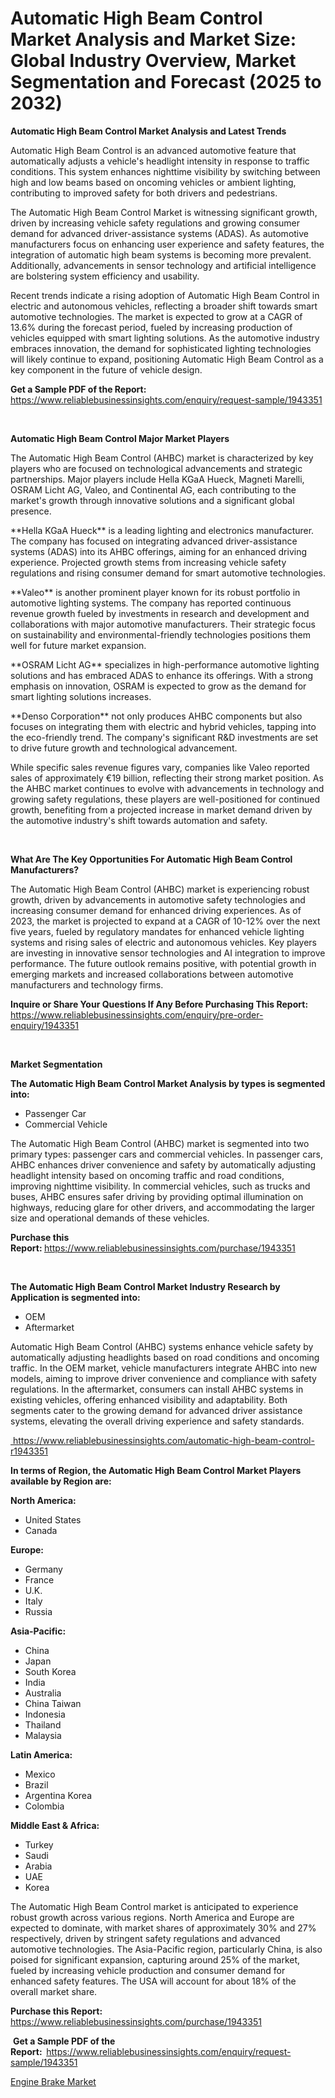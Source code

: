 <p><h1>Automatic High Beam Control Market Analysis and Market Size: Global Industry Overview, Market Segmentation and Forecast (2025 to 2032)</h1></p><p><strong>Automatic High Beam Control Market Analysis and Latest Trends</strong></p>
<p><p>Automatic High Beam Control is an advanced automotive feature that automatically adjusts a vehicle's headlight intensity in response to traffic conditions. This system enhances nighttime visibility by switching between high and low beams based on oncoming vehicles or ambient lighting, contributing to improved safety for both drivers and pedestrians.</p><p>The Automatic High Beam Control Market is witnessing significant growth, driven by increasing vehicle safety regulations and growing consumer demand for advanced driver-assistance systems (ADAS). As automotive manufacturers focus on enhancing user experience and safety features, the integration of automatic high beam systems is becoming more prevalent. Additionally, advancements in sensor technology and artificial intelligence are bolstering system efficiency and usability.</p><p>Recent trends indicate a rising adoption of Automatic High Beam Control in electric and autonomous vehicles, reflecting a broader shift towards smart automotive technologies. The market is expected to grow at a CAGR of 13.6% during the forecast period, fueled by increasing production of vehicles equipped with smart lighting solutions. As the automotive industry embraces innovation, the demand for sophisticated lighting technologies will likely continue to expand, positioning Automatic High Beam Control as a key component in the future of vehicle design.</p></p>
<p><strong>Get a Sample PDF of the Report:&nbsp;</strong> <a href="https://www.reliablebusinessinsights.com/enquiry/request-sample/1943351?utm_campaign=3256&utm_medium=2&utm_source=Github&utm_content=ia&utm_term=30032025&utm_id=automatic-high-beam-control">https://www.reliablebusinessinsights.com/enquiry/request-sample/1943351</a></p>
<p>&nbsp;</p>
<p><strong>Automatic High Beam Control Major Market Players</strong></p>
<p><p>The Automatic High Beam Control (AHBC) market is characterized by key players who are focused on technological advancements and strategic partnerships. Major players include Hella KGaA Hueck, Magneti Marelli, OSRAM Licht AG, Valeo, and Continental AG, each contributing to the market's growth through innovative solutions and a significant global presence.</p><p>**Hella KGaA Hueck** is a leading lighting and electronics manufacturer. The company has focused on integrating advanced driver-assistance systems (ADAS) into its AHBC offerings, aiming for an enhanced driving experience. Projected growth stems from increasing vehicle safety regulations and rising consumer demand for smart automotive technologies.</p><p>**Valeo** is another prominent player known for its robust portfolio in automotive lighting systems. The company has reported continuous revenue growth fueled by investments in research and development and collaborations with major automotive manufacturers. Their strategic focus on sustainability and environmental-friendly technologies positions them well for future market expansion.</p><p>**OSRAM Licht AG** specializes in high-performance automotive lighting solutions and has embraced ADAS to enhance its offerings. With a strong emphasis on innovation, OSRAM is expected to grow as the demand for smart lighting solutions increases.</p><p>**Denso Corporation** not only produces AHBC components but also focuses on integrating them with electric and hybrid vehicles, tapping into the eco-friendly trend. The company's significant R&D investments are set to drive future growth and technological advancement.</p><p>While specific sales revenue figures vary, companies like Valeo reported sales of approximately €19 billion, reflecting their strong market position. As the AHBC market continues to evolve with advancements in technology and growing safety regulations, these players are well-positioned for continued growth, benefiting from a projected increase in market demand driven by the automotive industry's shift towards automation and safety.</p></p>
<p>&nbsp;</p>
<p><strong>What Are The Key Opportunities For Automatic High Beam Control Manufacturers?</strong></p>
<p><p>The Automatic High Beam Control (AHBC) market is experiencing robust growth, driven by advancements in automotive safety technologies and increasing consumer demand for enhanced driving experiences. As of 2023, the market is projected to expand at a CAGR of 10-12% over the next five years, fueled by regulatory mandates for enhanced vehicle lighting systems and rising sales of electric and autonomous vehicles. Key players are investing in innovative sensor technologies and AI integration to improve performance. The future outlook remains positive, with potential growth in emerging markets and increased collaborations between automotive manufacturers and technology firms.</p></p>
<p><strong>Inquire or Share Your Questions If Any Before Purchasing This Report:</strong> <a href="https://www.reliablebusinessinsights.com/enquiry/pre-order-enquiry/1943351?utm_campaign=3256&utm_medium=2&utm_source=Github&utm_content=ia&utm_term=30032025&utm_id=automatic-high-beam-control">https://www.reliablebusinessinsights.com/enquiry/pre-order-enquiry/1943351</a></p>
<p>&nbsp;</p>
<p><strong>Market Segmentation</strong></p>
<p><strong>The Automatic High Beam Control Market Analysis by types is segmented into:</strong></p>
<p><ul><li>Passenger Car</li><li>Commercial Vehicle</li></ul></p>
<p><p>The Automatic High Beam Control (AHBC) market is segmented into two primary types: passenger cars and commercial vehicles. In passenger cars, AHBC enhances driver convenience and safety by automatically adjusting headlight intensity based on oncoming traffic and road conditions, improving nighttime visibility. In commercial vehicles, such as trucks and buses, AHBC ensures safer driving by providing optimal illumination on highways, reducing glare for other drivers, and accommodating the larger size and operational demands of these vehicles.</p></p>
<p><strong>Purchase this Report:&nbsp;</strong><a href="https://www.reliablebusinessinsights.com/purchase/1943351?utm_campaign=3256&utm_medium=2&utm_source=Github&utm_content=ia&utm_term=30032025&utm_id=automatic-high-beam-control">https://www.reliablebusinessinsights.com/purchase/1943351</a></p>
<p>&nbsp;</p>
<p><strong>The Automatic High Beam Control Market Industry Research by Application is segmented into:</strong></p>
<p><ul><li>OEM</li><li>Aftermarket</li></ul></p>
<p><p>Automatic High Beam Control (AHBC) systems enhance vehicle safety by automatically adjusting headlights based on road conditions and oncoming traffic. In the OEM market, vehicle manufacturers integrate AHBC into new models, aiming to improve driver convenience and compliance with safety regulations. In the aftermarket, consumers can install AHBC systems in existing vehicles, offering enhanced visibility and adaptability. Both segments cater to the growing demand for advanced driver assistance systems, elevating the overall driving experience and safety standards.</p></p>
<p><a href="https://www.reliablebusinessinsights.com/automatic-high-beam-control-r1943351?utm_campaign=3256&utm_medium=2&utm_source=Github&utm_content=ia&utm_term=30032025&utm_id=automatic-high-beam-control">&nbsp;https://www.reliablebusinessinsights.com/automatic-high-beam-control-r1943351</a></p>
<p><strong>In terms of Region, the Automatic High Beam Control Market Players available by Region are:</strong></p>
<p>
    <p> <strong> North America: </strong>
        <ul>
            <li>United States</li>
            <li>Canada</li>
        </ul>
        </p> 
    <p> <strong> Europe: </strong>
        <ul>
            <li>Germany</li>
            <li>France</li>
            <li>U.K.</li>
            <li>Italy</li>
            <li>Russia</li>
        </ul>
        </p> 
    <p> <strong> Asia-Pacific: </strong>
        <ul>
            <li>China</li>
            <li>Japan</li>
            <li>South Korea</li>
            <li>India</li>
            <li>Australia</li>
            <li>China Taiwan</li>
            <li>Indonesia</li>
            <li>Thailand</li>
            <li>Malaysia</li>
        </ul>
        </p> 
    <p> <strong> Latin America: </strong>
        <ul>
            <li>Mexico</li>
            <li>Brazil</li>
            <li>Argentina Korea</li>
            <li>Colombia</li>
        </ul>
        </p> 
    <p> <strong> Middle East & Africa: </strong>
        <ul>
            <li>Turkey</li>
            <li>Saudi</li>
            <li>Arabia</li>
            <li>UAE</li>
            <li>Korea</li>
        </ul>
    </p>
    </p>
<p><p>The Automatic High Beam Control market is anticipated to experience robust growth across various regions. North America and Europe are expected to dominate, with market shares of approximately 30% and 27% respectively, driven by stringent safety regulations and advanced automotive technologies. The Asia-Pacific region, particularly China, is also poised for significant expansion, capturing around 25% of the market, fueled by increasing vehicle production and consumer demand for enhanced safety features. The USA will account for about 18% of the overall market share.</p></p>
<p><strong>Purchase this Report: </strong><a href="https://www.reliablebusinessinsights.com/purchase/1943351?utm_campaign=3256&utm_medium=2&utm_source=Github&utm_content=ia&utm_term=30032025&utm_id=automatic-high-beam-control">https://www.reliablebusinessinsights.com/purchase/1943351</a></p>
<p>&nbsp;<strong>Get a Sample PDF of the Report:&nbsp;&nbsp;</strong><a href="https://www.reliablebusinessinsights.com/enquiry/request-sample/1943351?utm_campaign=3256&utm_medium=2&utm_source=Github&utm_content=ia&utm_term=30032025&utm_id=automatic-high-beam-control">https://www.reliablebusinessinsights.com/enquiry/request-sample/1943351</a></p>
<p><strong></strong></p>
<p><p><a href="https://github.com/peggiputra7o/Market-Research-Report-List-1/blob/main/engine-brake-market.md?utm_campaign=3256&utm_medium=2&utm_source=Github&utm_content=ia&utm_term=30032025&utm_id=automatic-high-beam-control">Engine Brake Market</a></p></p>